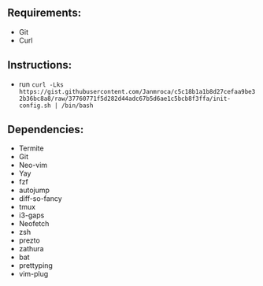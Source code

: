 ## Requirements:
  - Git
  - Curl

## Instructions:
 - run `curl -Lks https://gist.githubusercontent.com/Janmroca/c5c18b1a1b8d27cefaa9be32b36bc8a8/raw/37760771f5d282d44adc67b5d6ae1c5bcb8f3ffa/init-config.sh | /bin/bash`
 
 ## Dependencies:
  - Termite
  - Git
  - Neo-vim
  - Yay
  - fzf
  - autojump
  - diff-so-fancy
  - tmux
  - i3-gaps
  - Neofetch
  - zsh
  - prezto
  - zathura
  - bat
  - prettyping
  - vim-plug
